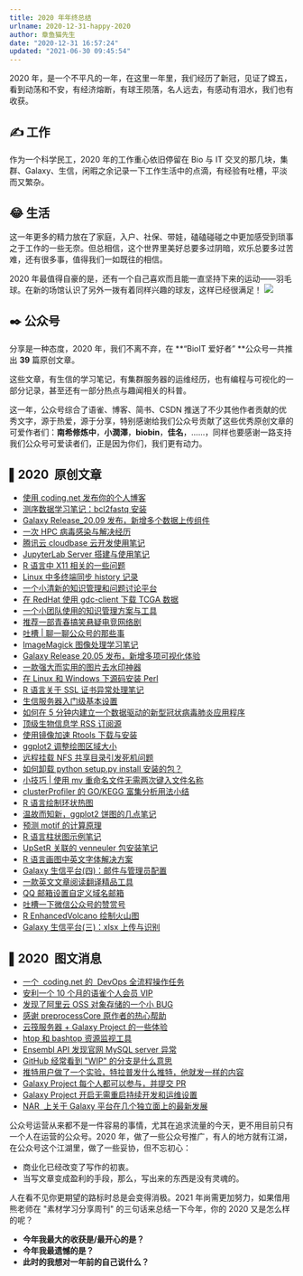 ```yaml
---
title: 2020 年年终总结
urlname: 2020-12-31-happy-2020
author: 章鱼猫先生
date: "2020-12-31 16:57:24"
updated: "2021-06-30 09:45:54"
---
```


2020 年，是一个不平凡的一年，在这里一年里，我们经历了新冠，见证了嫦五，看到动荡和不安，有经济熔断，有球王陨落，名人远去，有感动有泪水，我们也有收获。

## ✍️ 工作

作为一个科学民工，2020 年的工作重心依旧停留在 Bio 与 IT 交叉的那几块，集群、Galaxy、生信，闲暇之余记录一下工作生活中的点滴，有经验有吐槽，平淡而又繁杂。

## 😂 生活

这一年更多的精力放在了家庭，入户、社保、带娃，磕磕碰碰之中更加感受到琐事之于工作的一些无奈。但总相信，这个世界里美好总要多过阴暗，欢乐总要多过苦难，还有很多事，值得我们一如既往的相信。

2020 年最值得自豪的是，还有一个自己喜欢而且能一直坚持下来的运动——羽毛球。在新的场馆认识了另外一拨有着同样兴趣的球友，这样已经很满足！
![](https://shub-1251708715.cos.ap-guangzhou.myqcloud.com/elog-cookbook-img/FmnD0ZMG0bgeW5W0GC64NBkK3A_c.webp)

## ✒️ 公众号

分享是一种态度，2020 年，我们不离不弃，在 \*\*“BioIT 爱好者” \*\*公众号一共推出 **39** 篇原创文章。

这些文章，有生信的学习笔记，有集群服务器的运维经历，也有编程与可视化的一部分记录，甚至还有一部分热点与趣闻相关的科普。

这一年，公众号综合了语雀、博客、简书、CSDN 推送了不少其他作者贡献的优秀文字，源于热爱，源于分享，特别感谢给我们公众号贡献了这些优秀原创文章的可爱作者们：**南希修炼中**，**小潤澤**，**biobin**，**佳名**，......，同样也要感谢一路支持我们公众号可爱读者们，正是因为你们，我们更有动力。

## ▌2020  原创文章

- [使用 coding.net 发布你的个人博客](http://mp.weixin.qq.com/s?__biz=MzU1MDQwMTU5OQ==&mid=2247490492&idx=1&sn=e55930b64a89f0c1c5e25b4482d7e0ca&chksm=fba078ecccd7f1fa9e58713becaef4374f08c68c79b8c92e55bf1a7b62afb128cac878c92f72&scene=21#wechat_redirect)
- [测序数据学习笔记：bcl2fastq 安装](http://mp.weixin.qq.com/s?__biz=MzU1MDQwMTU5OQ==&mid=2247490302&idx=1&sn=56e5adc3d71ec248d8004b9d8a8bfd3e&chksm=fba079aeccd7f0b8294dd5930b09591196a6f7769c6b12042cb3af34841b5ba24978f9f8b052&scene=21#wechat_redirect)
- [Galaxy Release_20.09 发布，新增多个数据上传组件](http://mp.weixin.qq.com/s?__biz=MzU1MDQwMTU5OQ==&mid=2247489077&idx=1&sn=a7b5c17cb160936a91ef3091c7f2ae78&chksm=fba07565ccd7fc733006dc8d2a45d0563225c4eecd1b2de785d2c0a8c5c72f94432a81af2eb0&scene=21#wechat_redirect)
- [一次 HPC 病毒感染与解决经历](http://mp.weixin.qq.com/s?__biz=MzU1MDQwMTU5OQ==&mid=2247488605&idx=1&sn=94afff662d98c7dd7669b70343e5d1c4&chksm=fba0770dccd7fe1b6573f3569b424eb8469fceb1ef9021006e4ce8a1121f3f0cbd2ce80f4515&scene=21#wechat_redirect)
- [腾讯云 cloudbase 云开发使用笔记](http://mp.weixin.qq.com/s?__biz=MzU1MDQwMTU5OQ==&mid=2247488558&idx=1&sn=c9641424f2239ebd9b39bb076a3cd51c&chksm=fba0777eccd7fe6896fc4eceac70d0603a78abc9699c2a556425a22fc8e3522df3da5c727348&scene=21#wechat_redirect)
- [JupyterLab Server 搭建与使用笔记](http://mp.weixin.qq.com/s?__biz=MzU1MDQwMTU5OQ==&mid=2247488460&idx=1&sn=ad230f0a2eeae7ee0429f033a936cf1e&chksm=fba0709cccd7f98a278ff5971dd19cea6131a97fccf05e9f45f322213cd2077da3fa5390c9cd&scene=21#wechat_redirect)
- [R 语言中 X11 相关的一些问题](http://mp.weixin.qq.com/s?__biz=MzU1MDQwMTU5OQ==&mid=2247488233&idx=1&sn=a40f395860bede8dd8d23cca0cc32127&chksm=fba071b9ccd7f8af0519955aa0ec99ed729f6491478d6db6567c080ca6ec248167d250f46663&scene=21#wechat_redirect)
- [Linux 中多终端同步 history 记录](http://mp.weixin.qq.com/s?__biz=MzU1MDQwMTU5OQ==&mid=2247488186&idx=1&sn=78a3e7ede7c288bd17216c7435e8a048&chksm=fba071eaccd7f8fc71527d90b3bc3bed9c11fcfa20681163d4d3020d4948a35a0e6c3a84826c&scene=21#wechat_redirect)
- [一个小清新的知识管理和问题讨论平台](http://mp.weixin.qq.com/s?__biz=MzU1MDQwMTU5OQ==&mid=2247488136&idx=1&sn=bdf46a2bd8139cc0e3adb47d9391171b&chksm=fba071d8ccd7f8ce7f910ea131ee10c58f534320fed2638ed42eadc8e2bf42c15e9a9ce196dd&scene=21#wechat_redirect)
- [在 RedHat 使用 gdc-client 下载 TCGA 数据](http://mp.weixin.qq.com/s?__biz=MzU1MDQwMTU5OQ==&mid=2247488125&idx=1&sn=f42316431342f9f4d9fc334f5c660c5c&chksm=fba0712dccd7f83b5eaa03ae44f1e757cb69af0287cefa9a02d7524decc147e0c40080523931&scene=21#wechat_redirect)
- [一个小团队使用的知识管理方案与工具](http://mp.weixin.qq.com/s?__biz=MzU1MDQwMTU5OQ==&mid=2247488084&idx=1&sn=f29255cac3760e0a4404d77e4853d8e6&chksm=fba07104ccd7f8127291964b39160a3b9e23b1fc55c9094a63cfe3ec685adcb3ce50ae11786b&scene=21#wechat_redirect)
- [推荐一部青春搞笑悬疑电竞网络剧](http://mp.weixin.qq.com/s?__biz=MzU1MDQwMTU5OQ==&mid=2247488075&idx=1&sn=2ad4698e58eb5bf54168300c7be605d5&chksm=fba0711bccd7f80dfb867909c997c4cbaa2a2de8a2c9c154d1ffcf975adf7503b778e7ae2789&scene=21#wechat_redirect)
- [吐槽 | 聊一聊公众号的那些事](http://mp.weixin.qq.com/s?__biz=MzU1MDQwMTU5OQ==&mid=2247487249&idx=1&sn=6756ba0c88fc3661212e4dbaaa09a6b2&chksm=fba06c41ccd7e557a4d4825bf7dc6c2ad5e4b5583a2b8a316bc4247ca51f1de8f1c69561bbb4&scene=21#wechat_redirect)
- [ImageMagick 图像处理学习笔记](http://mp.weixin.qq.com/s?__biz=MzU1MDQwMTU5OQ==&mid=2247487240&idx=1&sn=4a7253f0daee2973455538614d491a35&chksm=fba06c58ccd7e54e9214df65dcdc4c4d0c29d27605b0433991ea45692d9d055d8a05f520816b&scene=21#wechat_redirect)
- [Galaxy Release 20.05 发布，新增多项可视化体验](http://mp.weixin.qq.com/s?__biz=MzU1MDQwMTU5OQ==&mid=2247486927&idx=1&sn=183e1f3973bc3872cf4da8e343c409da&chksm=fba06e9fccd7e789eaf94865f1dadfcaeef20f56ffee1514e765820acd7dc0071ef7f9012382&scene=21#wechat_redirect)
- [一款强大而实用的图片去水印神器](http://mp.weixin.qq.com/s?__biz=MzU1MDQwMTU5OQ==&mid=2247485861&idx=1&sn=8ed6241c76299f59d42126cf5699f96e&chksm=fba06af5ccd7e3e304d7ee0713e8d068854cff8fa077ca46036e7a7a3efd89154e9dd304396b&scene=21#wechat_redirect)
- [在 Linux 和 Windows 下源码安装 Perl](http://mp.weixin.qq.com/s?__biz=MzU1MDQwMTU5OQ==&mid=2247485842&idx=1&sn=842a25b308ea697c058b240470268ad1&chksm=fba06ac2ccd7e3d4806f52b9d914d064ff3af70ce852292aae8c93aff4603a3a3a622a0af198&scene=21#wechat_redirect)
- [R 语言关于 SSL 证书异常处理笔记](http://mp.weixin.qq.com/s?__biz=MzU1MDQwMTU5OQ==&mid=2247485818&idx=1&sn=e2efffb5d3745def43847ffa57fdd99c&chksm=fba06a2accd7e33ce6149be9d20d51ebf2b2bcc5cef3bd8591b44ffabe6e24f2efa3979c2689&scene=21#wechat_redirect)
- [生信服务器入门级基本设置](http://mp.weixin.qq.com/s?__biz=MzU1MDQwMTU5OQ==&mid=2247485564&idx=1&sn=38b4e3598a79b03c5f684f6612a18200&chksm=fba06b2cccd7e23a49cde605dc7971436ae437a3779634c53a0dafdb57127c16d59f649c6218&scene=21#wechat_redirect)
- [如何在 5 分钟内建立一个数据驱动的新型冠状病毒肺炎应用程序](http://mp.weixin.qq.com/s?__biz=MzU1MDQwMTU5OQ==&mid=2247485442&idx=1&sn=93a19d57b7d6e571fe5353e7613caadc&chksm=fba06b52ccd7e244053576516e64235090a8c3ea556c4b76fa876a3b334d3d077466533cb628&scene=21#wechat_redirect)
- [顶级生物信息学 RSS 订阅源](http://mp.weixin.qq.com/s?__biz=MzU1MDQwMTU5OQ==&mid=2247485426&idx=1&sn=4a73eea4b3545f31305c95bd4491af12&chksm=fba064a2ccd7edb4d63adc1aefe82d62365a3b132de865ade9e30739076b33544d2a96da84b5&scene=21#wechat_redirect)
- [使用镜像加速 Rtools 下载与安装](http://mp.weixin.qq.com/s?__biz=MzU1MDQwMTU5OQ==&mid=2247485163&idx=1&sn=47fa496e9006bc7bef2cb631392eedee&chksm=fba065bbccd7ecadb587a04d8234298ac1bbc14a22a65ccf6e6ebfce4da08c91c888199d91c8&scene=21#wechat_redirect)
- [ggplot2 调整绘图区域大小](http://mp.weixin.qq.com/s?__biz=MzU1MDQwMTU5OQ==&mid=2247485120&idx=1&sn=fd89b8e93da6f0f37a4a6bd8aafb7c57&chksm=fba06590ccd7ec86c07582be02d0c3fc1ed0fa0415d69ae70fbb545881d109ea013e3c2085a2&scene=21#wechat_redirect)
- [远程挂载 NFS 共享目录引发死机问题](http://mp.weixin.qq.com/s?__biz=MzU1MDQwMTU5OQ==&mid=2247485097&idx=1&sn=c393c45211ad691721f4a8946f30cee4&chksm=fba065f9ccd7ecefbfd3af178fa2a61f37e683989b6561bd6896a41f7722cbc3fc0ff1d06f38&scene=21#wechat_redirect)
- [如何卸载 python setup.py install 安装的包？](http://mp.weixin.qq.com/s?__biz=MzU1MDQwMTU5OQ==&mid=2247485085&idx=1&sn=ea674d20ebd3a321f6a0d238f09bcd87&chksm=fba065cdccd7ecdbafae87ef5a9adf63344c3eee699a9d8c008083c19afc02ee70fc4fecb8c0&scene=21#wechat_redirect)
- [小技巧 | 使用 mv 重命名文件无需两次键入文件名称](http://mp.weixin.qq.com/s?__biz=MzU1MDQwMTU5OQ==&mid=2247484830&idx=1&sn=c0ae8fb0543428766c8dc6a0f0a69fb8&chksm=fba066ceccd7efd8652730be5b3ae6bc22134c485d80337c0ea1ed16d7620b9d8192bda5fc14&scene=21#wechat_redirect)
- [clusterProfiler 的 GO/KEGG 富集分析用法小结](http://mp.weixin.qq.com/s?__biz=MzU1MDQwMTU5OQ==&mid=2247484815&idx=1&sn=be6e85f20d163a80a9f62b896b0d1afb&chksm=fba066dfccd7efc9294b0f754ff0cb74500bd4456e7e75c3ea8163e7aacb6428356691297182&scene=21#wechat_redirect)
- [R 语言绘制环状热图](http://mp.weixin.qq.com/s?__biz=MzU1MDQwMTU5OQ==&mid=2247484801&idx=1&sn=9798979c2c36f743aca214aa4a440bdd&chksm=fba066d1ccd7efc79d0087194e2633e65f4bab2a886c0d86db26c56337bb42dff06af8587936&scene=21#wechat_redirect)
- [温故而知新，ggplot2 饼图的几点笔记](http://mp.weixin.qq.com/s?__biz=MzU1MDQwMTU5OQ==&mid=2247484795&idx=1&sn=d5f6de4a47e4a3bb593a8edcde395138&chksm=fba0662bccd7ef3d3347acd8a076e1716a6fb2c9347eea5819d8cedf240d787f4ebfcd936e2b&scene=21#wechat_redirect)
- [预测 motif 的计算原理](http://mp.weixin.qq.com/s?__biz=MzU1MDQwMTU5OQ==&mid=2247484785&idx=1&sn=19f73fd6d772278ae3db90c600f32f81&chksm=fba06621ccd7ef37a07606ac05256327a2a9ee3648608bba69dff5448e6d54014e5926d5c9fe&scene=21#wechat_redirect)
- [R 语言柱状图示例笔记](http://mp.weixin.qq.com/s?__biz=MzU1MDQwMTU5OQ==&mid=2247484759&idx=1&sn=c1f52a21a5e35f230cc5e91a7a3af6ee&chksm=fba06607ccd7ef111061e65718f3a2d5f52c5d77efdd3cd94fd81deab6d7e89a146869ee84df&scene=21#wechat_redirect)
- [UpSetR 关联的 venneuler 包安装笔记](http://mp.weixin.qq.com/s?__biz=MzU1MDQwMTU5OQ==&mid=2247484755&idx=1&sn=8867c1439ab64bd3ef7dded256f042f0&chksm=fba06603ccd7ef1564d7ebe60b53d3b3f129194ff2d8353512ec6324bd330b74453d7b3f0c10&scene=21#wechat_redirect)
- [R 语言画图中英文字体解决方案](http://mp.weixin.qq.com/s?__biz=MzU1MDQwMTU5OQ==&mid=2247484726&idx=1&sn=03c9c25b3e27bc9034d37c73cbb24f6c&chksm=fba06666ccd7ef70b743c1f9c89c1c4eee7b5c9cc2844892919c18ffb1043bf35db47748bf2b&scene=21#wechat_redirect)
- [Galaxy 生信平台(四)：邮件与管理员配置](http://mp.weixin.qq.com/s?__biz=MzU1MDQwMTU5OQ==&mid=2247489358&idx=1&sn=7c22a5037028a0ca719b469671e33338&chksm=fba0741eccd7fd08e25edd0fea1aa45e1ca027b1b58f3df08c937c5df2d611f9f02c7e46ec63&scene=21#wechat_redirect)
- [一款英文文章阅读翻译精品工具](http://mp.weixin.qq.com/s?__biz=MzU1MDQwMTU5OQ==&mid=2247484698&idx=1&sn=333b4b6ed240ff1a5807cf22c57403ce&chksm=fba0664accd7ef5c3e37025f98c84177c54c5ff17062f29cd80bdb083af214bda2e17acd1806&scene=21#wechat_redirect)
- [QQ 邮箱设置自定义域名邮箱](http://mp.weixin.qq.com/s?__biz=MzU1MDQwMTU5OQ==&mid=2247484675&idx=1&sn=d61412eac916fcfd8a6fc1014d04225b&chksm=fba06653ccd7ef453a0501799139de1a2dfc774fe44f21e257ea70dec7fdeecb301f55790aa5&scene=21#wechat_redirect)
- [吐槽一下微信公众号的赞赏号](http://mp.weixin.qq.com/s?__biz=MzU1MDQwMTU5OQ==&mid=2247484663&idx=1&sn=39d591ff27eddc19fed6f88d73072b87&chksm=fba067a7ccd7eeb197de199c2e2be1981a84184871fe0bc26dc7b4fb90a8cd3c60de2802c14e&scene=21#wechat_redirect)
- [R EnhancedVolcano 绘制火山图](http://mp.weixin.qq.com/s?__biz=MzU1MDQwMTU5OQ==&mid=2247484644&idx=1&sn=357e7249e3360d5fccba268662686b2c&chksm=fba067b4ccd7eea27dbe1f446d914502d06d07471ca6eaa62aab03bdaa97ad9c27390a501873&scene=21#wechat_redirect)
- [Galaxy 生信平台(三)：xlsx 上传与识别](http://mp.weixin.qq.com/s?__biz=MzU1MDQwMTU5OQ==&mid=2247484637&idx=1&sn=6621ed0c5c9d8f4b69d4231080f75d49&chksm=fba0678dccd7ee9b9fc9a904baddc09eae33e59e4423ad483cb11e3688d1322efdc0f4cd68f4&scene=21#wechat_redirect)

## ▌2020  图文消息

- [一个  coding.net 的  DevOps 全流程操作任务](http://mp.weixin.qq.com/s?__biz=MzU1MDQwMTU5OQ==&mid=2247489984&idx=1&sn=75ccf473af2248e533d560931b015fe9&chksm=fba07a90ccd7f386d2b929f09540154292a1ab49b428b721e94486a699d31616d841e43afae6&scene=21#wechat_redirect)
- [安利一个 10 个月的语雀个人会员 VIP](http://mp.weixin.qq.com/s?__biz=MzU1MDQwMTU5OQ==&mid=2247489358&idx=1&sn=7c22a5037028a0ca719b469671e33338&chksm=fba0741eccd7fd08e25edd0fea1aa45e1ca027b1b58f3df08c937c5df2d611f9f02c7e46ec63&scene=21#wechat_redirect)
- [发现了阿里云 OSS 对象存储的一个小 BUG](http://mp.weixin.qq.com/s?__biz=MzU1MDQwMTU5OQ==&mid=2247489354&idx=1&sn=94e248edb52d78829dcd5f084d9bdb3b&chksm=fba0741accd7fd0c28618a5254df2b4bc00f72644f3c44dbff95965e902b37d0fbd0737a703a&scene=21#wechat_redirect)
- [感谢 preprocessCore 原作者的热心帮助](http://mp.weixin.qq.com/s?__biz=MzU1MDQwMTU5OQ==&mid=2247489081&idx=1&sn=ee1d602e5fd3d8c8349ddd9c165ed4b8&chksm=fba07569ccd7fc7fdfd35f8005504909758f3ed480c0cab200ba7c9d9b537223a1104443eef1&scene=21#wechat_redirect)
- [云筏服务器 + Galaxy Project 的一些体验](http://mp.weixin.qq.com/s?__biz=MzU1MDQwMTU5OQ==&mid=2247488219&idx=1&sn=f9ac5f95747bd66f27ddfa8a2526d6b0&chksm=fba0718bccd7f89de6306984abc25ea07b4dca2b953e991245be4f1997ef4748c940c76670ce&scene=21#wechat_redirect)
- [htop 和 bashtop 资源监视工具](http://mp.weixin.qq.com/s?__biz=MzU1MDQwMTU5OQ==&mid=2247488177&idx=1&sn=9644b7f3b4119932db23382c30023129&chksm=fba071e1ccd7f8f774fa31afa6c668009d7ed5a972a975ba90e3cb6a9a5b5891b5d9ce94df13&scene=21#wechat_redirect)
- [Ensembl API 发现官网 MySQL server 异常](http://mp.weixin.qq.com/s?__biz=MzU1MDQwMTU5OQ==&mid=2247486934&idx=1&sn=10b6fd37b5b7ec2437410b02124ca68d&chksm=fba06e86ccd7e79090126a77a08d5924b46b641413614d48daa668adee702299aab808d3d081&scene=21#wechat_redirect)
- [GitHub 经常看到 "WIP" 的分支是什么意思](http://mp.weixin.qq.com/s?__biz=MzU1MDQwMTU5OQ==&mid=2247485800&idx=1&sn=7d44b605586ff3a008a02831dbfdd0d5&chksm=fba06a38ccd7e32ead1f34d5cd4b1fa8c30df3ae3536585fb0705c104e537308699dfb5c52ce&scene=21#wechat_redirect)
- [推特用户做了一个实验，特拉普发什么推特，他就发一样的内容](http://mp.weixin.qq.com/s?__biz=MzU1MDQwMTU5OQ==&mid=2247485796&idx=1&sn=83c1d3f2f299455c95dea3fbe101efe2&chksm=fba06a34ccd7e322deba4560aab4492e2b6deb015c8549d8a6f52c09e85f796cc8fd0b2a4f5c&scene=21#wechat_redirect)
- [Galaxy Project 每个人都可以参与，并提交 PR](http://mp.weixin.qq.com/s?__biz=MzU1MDQwMTU5OQ==&mid=2247485702&idx=1&sn=51ca55510cb9fdaf0755b0ad4c726660&chksm=fba06a56ccd7e3409df83535d6c27c172b19bd471bf96396e2377e05386d83fa4ca7d4308055&scene=21#wechat_redirect)
- [Galaxy Project 开启无需重启持续开发和运维设置](http://mp.weixin.qq.com/s?__biz=MzU1MDQwMTU5OQ==&mid=2247485480&idx=1&sn=b4a36078016c1c44006f9f4273291825&chksm=fba06b78ccd7e26e25abe221a2a1c865f4a9084b4ce8415d290ce20d5cf5178f3fc65d5f7673&scene=21#wechat_redirect)
- [NAR  上关于 Galaxy 平台在几个独立面上的最新发展](http://mp.weixin.qq.com/s?__biz=MzU1MDQwMTU5OQ==&mid=2247484892&idx=1&sn=d21ca4504eb6a544de89c8328a8bf2c3&chksm=fba0668cccd7ef9a2e344128672d48b999ab6db69ffd7c8c6389d4141976a46d456f64683902&scene=21#wechat_redirect)

公众号运营从来都不是一件容易的事情，尤其在追求流量的今天，更不用目前只有一个人在运营的公众号。2020 年，做了一些公众号推广，有人的地方就有江湖，在公众号这个江湖里，做了一些妥协，但不忘初心：

- 商业化已经改变了写作的初衷。
- 当写文章变成盈利的手段，那么，写出来的东西是没有灵魂的。

人在看不见你更期望的路标时总是会变得消极。2021 年尚需更加努力，如果借用熊老师在 "素材学习分享周刊" 的三句话来总结一下今年，你的 2020 又是怎么样的呢？

- **今年我最大的收获是/最开心的是？**
- **今年我最遗憾的是？**
- **此时的我想对一年前的自己说什么？**
